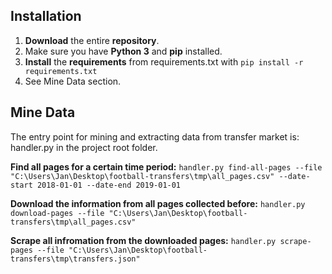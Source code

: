 ## Installation

1. **Download** the entire **repository**.
2. Make sure you have **Python 3** and **pip** installed.
3. **Install** the **requirements** from requirements.txt with `pip install -r requirements.txt`
4. See Mine Data section.



## Mine Data

The entry point for mining and extracting data from transfer market is: handler.py in the project root folder.



**Find all pages for a certain time period:**
`handler.py find-all-pages --file "C:\Users\Jan\Desktop\football-transfers\tmp\all_pages.csv" --date-start 2018-01-01 --date-end 2019-01-01`

**Download the information from all pages collected before:**
`handler.py download-pages --file "C:\Users\Jan\Desktop\football-transfers\tmp\all_pages.csv"`

**Scrape all infromation from the downloaded pages:**
`handler.py scrape-pages --file "C:\Users\Jan\Desktop\football-transfers\tmp\transfers.json"`